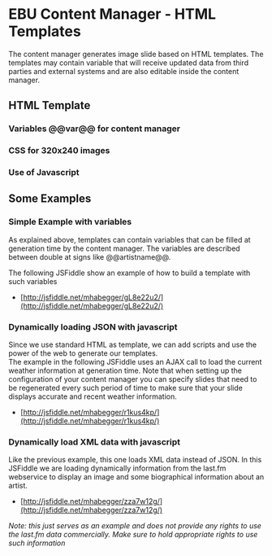 # EBU Content Manager - HTML Templates

The content manager generates image slide based on HTML templates. The templates may contain variable that will receive updated
data from third parties and external systems and are also editable inside the content manager.

## HTML Template

### Variables @@var@@ for content manager

### CSS for 320x240 images

### Use of Javascript


## Some Examples

### Simple Example with variables

As explained above, templates can contain variables that can be filled at generation time by the content manager. The variables are
described between double at signs like @@artistname@@.

The following JSFiddle show an example of how to build a template with such variables

* [http://jsfiddle.net/mhabegger/gL8e22u2/](http://jsfiddle.net/mhabegger/gL8e22u2/)


### Dynamically loading JSON with javascript

Since we use standard HTML as template, we can add scripts and use the power of the web to generate our templates.  
The example in the following JSFiddle uses an AJAX call to load the current weather information at generation time. Note that when setting up
the configuration of your content manager you can specify slides that need to be regenerated every such period of time to make sure
that your slide displays accurate and recent weather information.

* [http://jsfiddle.net/mhabegger/r1kus4kp/](http://jsfiddle.net/mhabegger/r1kus4kp/)


### Dynamically load XML data with javascript

Like the previous example, this one loads XML data instead of JSON. In this JSFiddle we are loading dynamically information from the last.fm
webservice to display an image and some biographical information about an artist.

* [http://jsfiddle.net/mhabegger/zza7w12g/](http://jsfiddle.net/mhabegger/zza7w12g/)

_Note: this just serves as an example and does not provide any rights to use the last.fm data commercially. Make sure to hold appropriate rights
to use such information_